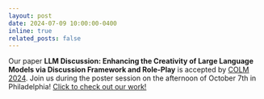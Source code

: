 ```yaml
---
layout: post
date: 2024-07-09 10:00:00-0400
inline: true
related_posts: false
---
```


Our paper **LLM Discussion: Enhancing the Creativity of Large Language Models via Discussion Framework and Role-Play** is accepted by [COLM 2024](https://colmweb.org/). Join us during the poster session on the afternoon of October 7th in Philadelphia! [Click to check out our work!](https://arxiv.org/abs/2405.06373)